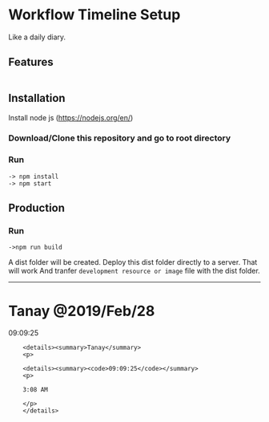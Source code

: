 # Workflow Timeline Setup
  Like a daily diary. 
## Features
```

```
## Installation  
Install node js (https://nodejs.org/en/)
### Download/Clone this repository and go to root directory
### Run
```
-> npm install
-> npm start
```

## Production 
### Run
```
->npm run build
```
A dist folder will  be created. Deploy this dist folder directly to a server. 
That will work 
And tranfer `development resource or image` file with the dist folder.



------------------------------------

# Tanay @2019/Feb/28

09:09:25

        <details><summary>Tanay</summary>
        <p>
        
        <details><summary><code>09:09:25</code></summary>
        <p>
        
        3:08 AM
        
        </p>
        </details>
